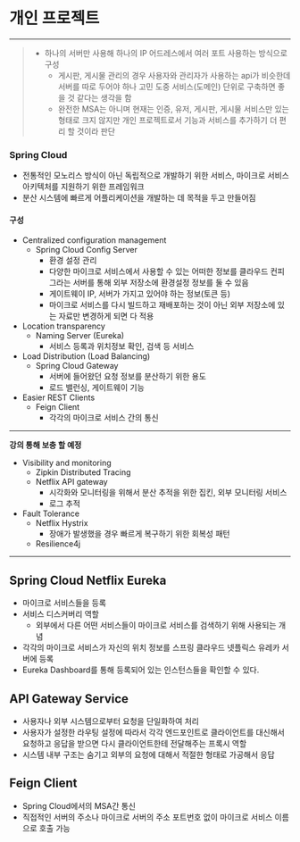 # 개인 프로젝트

---

> - 하나의 서버만 사용해 하나의 IP 어드레스에서 여러 포트 사용하는 방식으로 구성
>   - 게시판, 게시물 관리의 경우 사용자와 관리자가 사용하는 api가 비슷한데 서버를 따로 두어야 하나 고민 도중 서비스(도메인) 단위로 구축하면 좋을 것 같다는 생각을 함
>   - 완전한 MSA는 아니며 현재는 인증, 유저, 게시판, 게시물 서비스만 있는 형태로 크지 않지만 개인 프로젝트로서 기능과 서비스를 추가하기 더 편리 할 것이라 판단  


### Spring Cloud
- 전통적인 모노리스 방식이 아닌 독립적으로 개발하기 위한 서비스, 마이크로 서비스 아키텍처를 지원하기 위한 프레임워크
- 분산 시스템에 빠르게 어플리케이션을 개발하는 데 목적을 두고 만들어짐

#### 구성
- Centralized configuration management
  - Spring Cloud Config Server
    - 환경 설정 관리
    - 다양한 마이크로 서비스에서 사용할 수 있는 어떠한 정보를 클라우드 컨피그라는 서버를 통해 외부 저장소에 환경설정 정보를 둘 수 있음
    - 게이트웨이 IP, 서버가 가지고 있어야 하는 정보(토큰 등)
    - 마이크로 서비스를 다시 빌드하고 재배포하는 것이 아닌 외부 저장소에 있는 자료만 변경하게 되면 다 적용 
- Location transparency
  - Naming Server (Eureka)
    - 서비스 등록과 위치정보 확인, 검색 등 서비스
- Load Distribution (Load Balancing)
  - Spring Cloud Gateway
    - 서버에 들어왔던 요청 정보를 분산하기 위한 용도
    - 로드 밸런싱, 게이트웨이 기능
- Easier REST Clients
  - Feign Client
    - 각각의 마이크로 서비스 간의 통신

---
**강의 통해 보충 할 예정**
- Visibility and monitoring
  - Zipkin Distributed Tracing
  - Netflix API gateway
    - 시각화와 모니터링을 위해서 분산 추적을 위한 집킨, 외부 모니터링 서비스
    - 로그 추적
- Fault Tolerance
  - Netflix Hystrix
    - 장애가 발생했을 경우 빠르게 복구하기 위한 회복성 패턴
  - Resilience4j

---

## Spring Cloud Netflix Eureka
- 마이크로 서비스들을 등록
- 서비스 디스커버리 역할
  - 외부에서 다른 어떤 서비스들이 마이크로 서비스를 검색하기 위해 사용되는 개념
- 각각의 마이크로 서비스가 자신의 위치 정보를 스프링 클라우드 넷플릭스 유레카 서버에 등록
- Eureka Dashboard를 통해 등록되어 있는 인스턴스들을 확인할 수 있다.

## API Gateway Service
- 사용자나 외부 시스템으로부터 요청을 단일화하여 처리
- 사용자가 설정한 라우팅 설정에 따라서 각각 엔드포인트로 클라이언트를 대신해서 요청하고 응답을 받으면 다시 클라이언트한테 전달해주는 프록시 역할
- 시스템 내부 구조는 숨기고 외부의 요청에 대해서 적절한 형태로 가공해서 응답

## Feign Client
- Spring Cloud에서의 MSA간 통신
- 직접적인 서버의 주소나 마이크로 서버의 주소 포트번호 없이 마이크로 서비스 이름으로 호출 가능